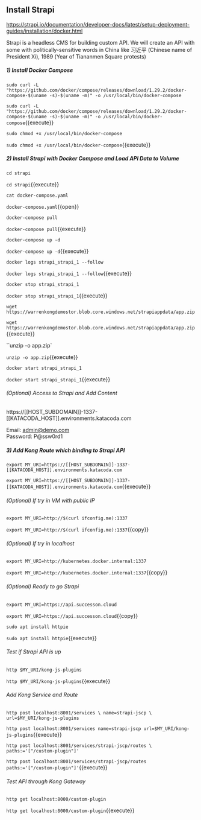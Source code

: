 ## Install Strapi
https://strapi.io/documentation/developer-docs/latest/setup-deployment-guides/installation/docker.html

Strapi is a headless CMS for building custom API. We will create an API with some with politically-sensitive words in China like 习近平 (Chinese name of President Xi), 1989 (Year of Tiananmen Square protests)

##### 1) Install Docker Compose

``sudo curl -L "https://github.com/docker/compose/releases/download/1.29.2/docker-compose-$(uname -s)-$(uname -m)" -o /usr/local/bin/docker-compose``

`sudo curl -L "https://github.com/docker/compose/releases/download/1.29.2/docker-compose-$(uname -s)-$(uname -m)" -o /usr/local/bin/docker-compose`{{execute}}

``sudo chmod +x /usr/local/bin/docker-compose``

`sudo chmod +x /usr/local/bin/docker-compose`{{execute}}

##### 2) Install Strapi with Docker Compose and Load API Data to Volume

``cd strapi``

`cd strapi`{{execute}}

``cat docker-compose.yaml``

`docker-compose.yaml`{{open}}

``docker-compose pull``

`docker-compose pull`{{execute}}

``docker-compose up -d``

`docker-compose up -d`{{execute}}

``docker logs strapi_strapi_1 --follow``

`docker logs strapi_strapi_1 --follow`{{execute}}

``docker stop strapi_strapi_1``

`docker stop strapi_strapi_1`{{execute}}

``wget https://warrenkongdemostor.blob.core.windows.net/strapiappdata/app.zip``

`wget https://warrenkongdemostor.blob.core.windows.net/strapiappdata/app.zip`{{execute}}

``unzip -o app.zip`

`unzip -o app.zip`{{execute}}

``docker start strapi_strapi_1``

`docker start strapi_strapi_1`{{execute}}

###### (Optional) Access to Strapi and Add Content

https://[[HOST_SUBDOMAIN]]-1337-[[KATACODA_HOST]].environments.katacoda.com

Email: admin@demo.com   
Password: P@ssw0rd1

##### 3) Add Kong Route which binding to Strapi API

``export MY_URI=https://[[HOST_SUBDOMAIN]]-1337-[[KATACODA_HOST]].environments.katacoda.com``

`export MY_URI=https://[[HOST_SUBDOMAIN]]-1337-[[KATACODA_HOST]].environments.katacoda.com`{{execute}}

###### (Optional) If try in VM with public IP

``export MY_URI=http://$(curl ifconfig.me):1337``

`export MY_URI=http://$(curl ifconfig.me):1337`{{copy}}

###### (Optional) If try in localhost

``export MY_URI=http://kubernetes.docker.internal:1337``

`export MY_URI=http://kubernetes.docker.internal:1337`{{copy}}

###### (Optional) Ready to go Strapi
``export MY_URI=https://api.successon.cloud``

`export MY_URI=https://api.successon.cloud`{{copy}}

``sudo apt install httpie``

`sudo apt install httpie`{{execute}}

###### Test if Strapi API is up

``http $MY_URI/kong-js-plugins``

`http $MY_URI/kong-js-plugins`{{execute}}

###### Add Kong Service and Route

``http post localhost:8001/services \
name=strapi-jscp \
url=$MY_URI/kong-js-plugins``

`http post localhost:8001/services name=strapi-jscp url=$MY_URI/kong-js-plugins`{{execute}}

``http post localhost:8001/services/strapi-jscp/routes \
paths:='["/custom-plugin"]'``

`http post localhost:8001/services/strapi-jscp/routes paths:='["/custom-plugin"]'`{{execute}}

###### Test API through Kong Gateway

``http get localhost:8000/custom-plugin``

`http get localhost:8000/custom-plugin`{{execute}}